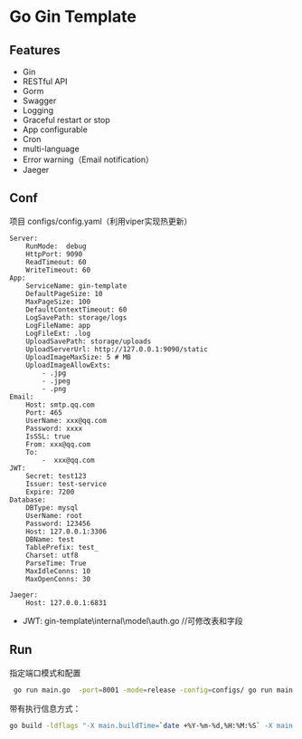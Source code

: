 # Go Gin Template
## Features

- Gin
- RESTful API
- Gorm
- Swagger
- Logging
- Graceful restart or stop 
- App configurable
- Cron
- multi-language
- Error warning（Email notification）
- Jaeger

## Conf

项目 configs/config.yaml（利用viper实现热更新）
```config
Server:
    RunMode:  debug
    HttpPort: 9090
    ReadTimeout: 60
    WriteTimeout: 60
App:
    ServiceName: gin-template
    DefaultPageSize: 10
    MaxPageSize: 100
    DefaultContextTimeout: 60
    LogSavePath: storage/logs
    LogFileName: app
    LogFileExt: .log
    UploadSavePath: storage/uploads
    UploadServerUrl: http://127.0.0.1:9090/static
    UploadImageMaxSize: 5 # MB
    UploadImageAllowExts:
        - .jpg
        - .jpeg
        - .png
Email:
    Host: smtp.qq.com
    Port: 465
    UserName: xxx@qq.com
    Password: xxxx
    IsSSL: true
    From: xxx@qq.com
    To:
        -  xxx@qq.com
JWT:
    Secret: test123
    Issuer: test-service
    Expire: 7200
Database:
    DBType: mysql
    UserName: root
    Password: 123456
    Host: 127.0.0.1:3306
    DBName: test
    TablePrefix: test_
    Charset: utf8
    ParseTime: True
    MaxIdleConns: 10
    MaxOpenConns: 30

Jaeger:
    Host: 127.0.0.1:6831
```

- JWT: gin-template\internal\model\auth.go //可修改表和字段


## Run
指定端口模式和配置
```bash
 go run main.go  -port=8001 -mode=release -config=configs/ go run main.go  -port=8080 -mode=release -config=configs    
```
带有执行信息方式：
```bash
go build -ldflags "-X main.buildTime=`date +%Y-%m-%d,%H:%M:%S` -X main.buildVersion=1.0.0" //buildTime 运行时间 buildVersion 版本 
```


